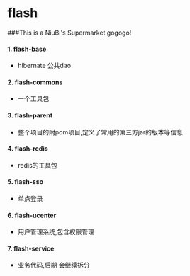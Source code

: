 flash
====
###This is a NiuBi's Supermarket gogogo!

#### 1. flash-base 
* hibernate 公共dao

#### 2. flash-commons
* 一个工具包

#### 3. flash-parent
* 整个项目的附pom项目,定义了常用的第三方jar的版本等信息

#### 4. flash-redis
* redis的工具包

#### 5. flash-sso
* 单点登录

#### 6. flash-ucenter
* 用户管理系统,包含权限管理

#### 7. flash-service 
* 业务代码,后期 会继续拆分
